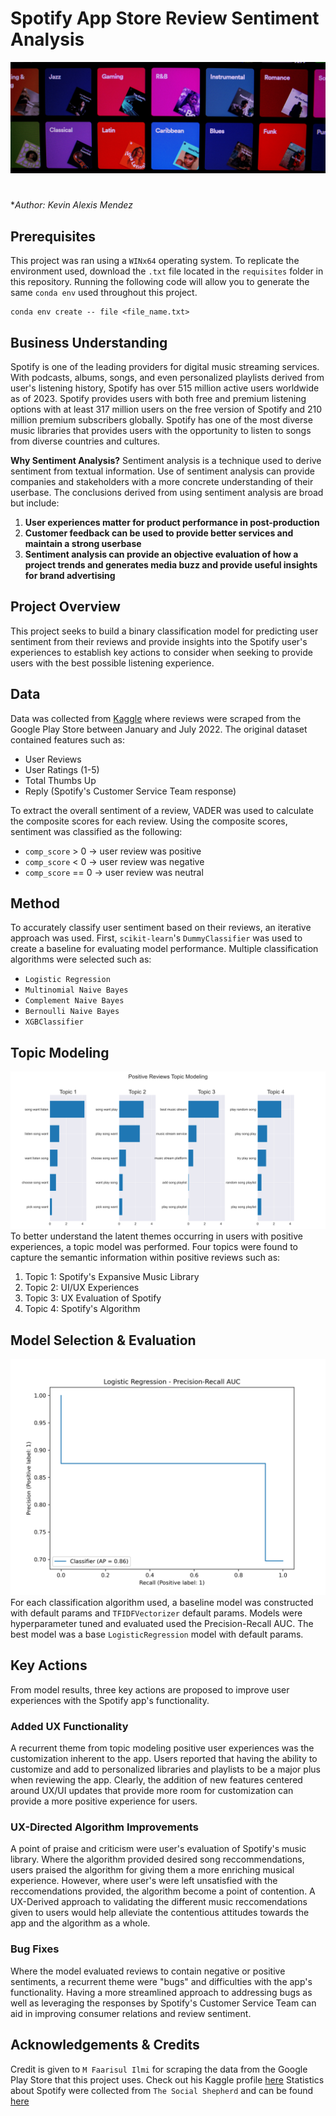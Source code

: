 # Spotify App Store Review Sentiment Analysis 
![header](https://github.com/asoylatte03/spotify-app-reviews/blob/main/images/spotify-desktop-header.jpg)

#
**Author: Kevin Alexis Mendez*
## Prerequisites
This project was ran using a `WINx64` operating system. To replicate the environment used, download the `.txt` file located in the `requisites` folder in this repository. Running the following code will allow you to generate the same `conda env` used throughout this project.
```
conda env create -- file <file_name.txt>
```

## Business Understanding
Spotify is one of the leading providers for digital music streaming services. With podcasts, albums, songs, and even personalized playlists derived from user's listening history, Spotify has over 515 million active users worldwide as of 2023. Spotify provides users with both free and premium listening options with at least 317 million users on the free version of Spotify and 210 million premium subscribers globally. Spotify has one of the most diverse music libraries that provides users with the opportunity to listen to songs from diverse countries and cultures.

**Why Sentiment Analysis?**
Sentiment analysis is a technique used to derive sentiment from textual information. Use of sentiment analysis can provide companies and stakeholders with a more concrete understanding of their userbase. The conclusions derived from using sentiment analysis are broad but include:
1. **User experiences matter for product performance in post-production**
2. **Customer feedback can be used to provide better services and maintain a strong userbase**
3. **Sentiment analysis can provide an objective evaluation of how a project trends and generates media buzz and provide useful insights for brand advertising**

## Project Overview
This project seeks to build a binary classification model for predicting user sentiment from their reviews and provide insights into the Spotify user's experiences to establish key actions to consider when seeking to provide users with the best possible listening experience. 

## Data
Data was collected from [Kaggle](https://www.kaggle.com/datasets/mfaaris/spotify-app-reviews-2022) where reviews were scraped from the Google Play Store between January and July 2022. The original dataset contained features such as:
- User Reviews
- User Ratings (1-5)
- Total Thumbs Up
- Reply (Spotify's Customer Service Team response)

To extract the overall sentiment of a review, VADER was used to calculate the composite scores for each review. Using the composite scores, sentiment was classified as the following: 
- `comp_score` > 0 -> user review was positive 
- `comp_score` < 0 -> user review was negative
- `comp_score` == 0 -> user review was neutral 

## Method 
To accurately classify user sentiment based on their reviews, an iterative approach was used. First, `scikit-learn`'s `DummyClassifier` was used to create a baseline for evaluating model performance. Multiple classification algorithms were selected such as: 
- `Logistic Regression`
- `Multinomial Naive Bayes`
- `Complement Naive Bayes`
- `Bernoulli Naive Bayes`
- `XGBClassifier`

## Topic Modeling 
![topic_modeling](https://github.com/asoylatte03/spotify-app-reviews/blob/main/images/positive-reviews-topics.png)
To better understand the latent themes occurring in users with positive experiences, a topic model was performed. Four topics were found to capture the semantic information within positive reviews such as:
1. Topic 1: Spotify's Expansive Music Library
2. Topic 2: UI/UX Experiences
3. Topic 3: UX Evaluation of Spotify
4. Topic 4: Spotify's Algorithm
   
## Model Selection & Evaluation 
![log_reg](https://github.com/asoylatte03/spotify-app-reviews/blob/main/images/log_model_pr_auc.png)
For each classification algorithm used, a baseline model was constructed with default params and `TFIDFVectorizer` default params. Models were hyperparameter tuned and evaluated used the Precision-Recall AUC. The best model was a base `LogisticRegression` model with default params. 

## Key Actions
From model results, three key actions are proposed to improve user experiences with the Spotify app's functionality. 

### Added UX Functionality  
A recurrent theme from topic modeling positive user experiences was the customization inherent to the app. Users reported that having the ability to customize and add to personalized libraries and playlists to be a major plus when reviewing the app. Clearly, the addition of new features centered around UX/UI updates that provide more room for customization can provide a more positive experience for users.

### UX-Directed Algorithm Improvements
A point of praise and criticism were user's evaluation of Spotify's music library. Where the algorithm provided desired song reccommendations, users praised the algorithm for giving them a more enriching musical experience. However, where user's were left unsatisfied with the reccomendations provided, the algorithm become a point of contention. A UX-Derived approach to validating the different music reccomendations given to users would help alleviate the contentious attitudes towards the app and the algorithm as a whole.

### Bug Fixes
Where the model evaluated reviews to contain negative or positive sentiments, a recurrent theme were "bugs" and difficulties with the app's functionality. Having a more streamlined approach to addressing bugs as well as leveraging the responses by Spotify's Customer Service Team can aid in improving consumer relations and review sentiment.

## Acknowledgements & Credits 
Credit is given to `M Faarisul Ilmi` for scraping the data from the Google Play Store that this project uses. Check out his Kaggle profile [here](https://www.kaggle.com/mfaaris)
Statistics about Spotify were collected from `The Social Shepherd` and can be found [here](https://thesocialshepherd.com/blog/spotify-statistics)
